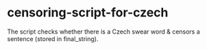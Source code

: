 # censoring-script-for-czech
The script checks whether there is a Czech swear word &amp; censors a sentence (stored in final_string).
